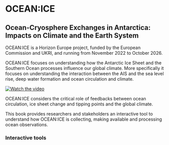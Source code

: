 # OCEAN:ICE

## Ocean-Cryosphere Exchanges in Antarctica: Impacts on Climate and the Earth System

OCEAN:ICE is a Horizon Europe project, funded by the European Commission and UKRI, and running from November 2022 to October 2026.

OCEAN:ICE focuses on understanding how the Antarctic Ice Sheet and the Southern Ocean processes influence our global climate.
More specifically it focuses on understanding the interaction between the AIS and the sea level rise, deep water formation and ocean circulation and climate.

[![Watch the video](https://img.youtube.com/vi/1zcab4OrWoY/hqdefault.jpg)](https://www.youtube.com/embed/1zcab4OrWoY)

OCEAN:ICE considers the critical role of feedbacks between ocean circulation, ice sheet change and tipping points and the global climate.

This book provides researchers and stakeholders an interactive tool to understand how OCEAN:ICE is collecting, making available and processing ocean observations.

### Interactive tools

```{tableofcontents}
```

